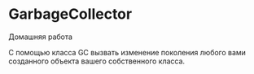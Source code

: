 # GarbageCollector
Домашняя работа

С помощью класса GC вызвать изменение
 поколения любого вами созданного объекта
 вашего собственного класса.
